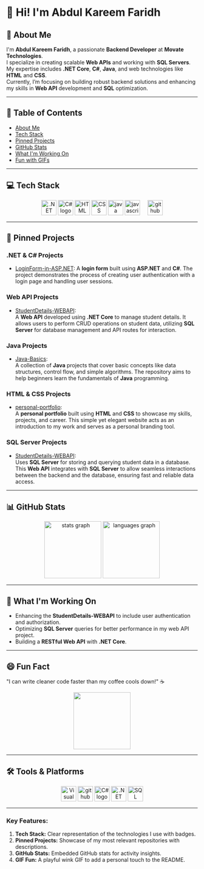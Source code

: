 # 👋 Hi! I'm Abdul Kareem Faridh

## 🚀 About Me
I'm **Abdul Kareem Faridh**, a passionate **Backend Developer** at **Movate Technologies**.  
I specialize in creating scalable **Web APIs** and working with **SQL Servers**. My expertise includes **.NET Core**, **C#**, **Java**, and web technologies like **HTML** and **CSS**.  
Currently, I’m focusing on building robust backend solutions and enhancing my skills in **Web API** development and **SQL** optimization.

---

## 📝 Table of Contents

- [About Me](#-about-me)
- [Tech Stack](#-tech-stack)
- [Pinned Projects](#-pinned-projects)
- [GitHub Stats](#-github-stats)
- [What I'm Working On](#-what-im-working-on)
- [Fun with GIFs](#-fun-with-gifs)

---

## 💻 Tech Stack

<p align="center">
  <!-- .NET Core -->
  <img src="https://cdn.jsdelivr.net/gh/devicons/devicon/icons/dotnetcore/dotnetcore-original.svg" height="40" alt=".NET Core logo" />
  <!-- C# -->
  <img src="https://cdn.jsdelivr.net/gh/devicons/devicon/icons/csharp/csharp-original.svg" height="40" alt="C# logo" />
  <!-- HTML -->
  <img src="https://cdn.jsdelivr.net/gh/devicons/devicon/icons/html5/html5-original.svg" height="40" alt="HTML logo" />
  <!-- CSS -->
  <img src="https://cdn.jsdelivr.net/gh/devicons/devicon/icons/css3/css3-original.svg" height="40" alt="CSS logo" />
  <!--Java-->
  <img src="https://cdn.jsdelivr.net/gh/devicons/devicon/icons/java/java-original.svg" height="40" alt="java logo"  />
  <!--JavaScript-->
  <img src="https://cdn.jsdelivr.net/gh/devicons/devicon/icons/javascript/javascript-original.svg" height="40" alt="javascript logo"  />
  <img width="12" />
  <!-- GitHub -->
  <img src="https://skillicons.dev/icons?i=github" height="40" alt="github logo"  />
</p>

---

## 📂 Pinned Projects

### **.NET & C# Projects**

- [LoginForm-in-ASP.NET](https://github.com/abdulfaridh/LoginForm-in-ASP-DOT-NET): 
  A **login form** built using **ASP.NET** and **C#**. The project demonstrates the process of creating user authentication with a login page and handling user sessions.

### **Web API Projects**

- [StudentDetails-WEBAPI](https://github.com/abdulfaridh/StudentDetails-WEBAPI):  
  A **Web API** developed using **.NET Core** to manage student details. It allows users to perform CRUD operations on student data, utilizing **SQL Server** for database management and API routes for interaction.

### **Java Projects**

- [Java-Basics](https://github.com/abdulfaridh/Java-Basics):  
  A collection of **Java** projects that cover basic concepts like data structures, control flow, and simple algorithms. The repository aims to help beginners learn the fundamentals of **Java** programming.

### **HTML & CSS Projects**

- [personal-portfolio](https://github.com/abdulfaridh/personal-portfolio):  
  A **personal portfolio** built using **HTML** and **CSS** to showcase my skills, projects, and career. This simple yet elegant website acts as an introduction to my work and serves as a personal branding tool.

### **SQL Server Projects**

- [StudentDetails-WEBAPI](https://github.com/abdulfaridh/StudentDetails-WEBAPI):  
  Uses **SQL Server** for storing and querying student data in a database. This **Web API** integrates with **SQL Server** to allow seamless interactions between the backend and the database, ensuring fast and reliable data access.

---

## 📊 GitHub Stats

<div align="center">
  <img src="https://github-readme-stats.vercel.app/api?username=abdulfaridh&hide_title=false&hide_rank=false&show_icons=true&include_all_commits=true&count_private=true&disable_animations=false&theme=dracula&locale=en&hide_border=false&order=1" height="150" alt="stats graph" />
  <img src="https://github-readme-stats.vercel.app/api/top-langs?username=abdulfaridh&locale=en&hide_title=false&layout=compact&card_width=320&langs_count=5&theme=dracula&hide_border=false&order=2" height="150" alt="languages graph" />
</div>

---

## 🚀 What I'm Working On

- Enhancing the **StudentDetails-WEBAPI** to include user authentication and authorization.
- Optimizing **SQL Server** queries for better performance in my web API project.
- Building a **RESTful Web API** with **.NET Core**.

---

## 😄 Fun Fact

"I can write cleaner code faster than my coffee cools down!" ☕️
<br>

<div align="center">
  <img align="center" height="150" src="https://i.imgflip.com/65efzo.gif" />
</div>

---

## 🛠️ Tools & Platforms

<p align="center">
  <!-- Visual Studio -->
  <img src="https://skillicons.dev/icons?i=visualstudio" height="40" alt="Visual Studio logo" />
  <!-- GitHub -->
  <img src="https://skillicons.dev/icons?i=github" height="40" alt="github logo"  />
  <!-- C# -->
  <img src="https://cdn.jsdelivr.net/gh/devicons/devicon/icons/csharp/csharp-original.svg" height="40" alt="C# logo" />
  <!-- .NET Core -->
  <img src="https://cdn.jsdelivr.net/gh/devicons/devicon/icons/dotnetcore/dotnetcore-original.svg" height="40" alt=".NET Core logo" />
  <!-- SQL Server -->
  <img src="https://cdn.jsdelivr.net/gh/devicons/devicon/icons/microsoftsqlserver/microsoftsqlserver-plain.svg" height="40" alt="SQL Server logo" />
</p>

---

### Key Features:
1. **Tech Stack:** Clear representation of the technologies I use with badges.
2. **Pinned Projects:** Showcase of my most relevant repositories with descriptions.
3. **GitHub Stats:** Embedded GitHub stats for activity insights.
4. **GIF Fun:** A playful wink GIF to add a personal touch to the README.


